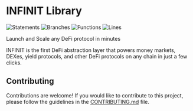 # INFINIT Library

![Statements](https://img.shields.io/badge/statements-83.03%25-yellow.svg?style=flat)
![Branches](https://img.shields.io/badge/branches-54.83%25-red.svg?style=flat)
![Functions](https://img.shields.io/badge/functions-89.46%25-yellow.svg?style=flat)
![Lines](https://img.shields.io/badge/lines-86.92%25-yellow.svg?style=flat)

Launch and Scale any DeFi protocol in minutes

INFINIT is the first DeFi abstraction layer that powers money markets, DEXes, yield protocols,
and other DeFi protocols on any chain in just a few clicks.

## Contributing

Contributions are welcome! If you would like to contribute to this project, please follow the guidelines in the [CONTRIBUTING.md](.github/CONTRIBUTING.md) file.


